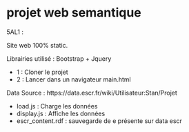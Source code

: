 # projet web semantique 

<p>5AL1 :</p>

<p>Site web 100% static.</p> 
<p>Librairies utilisé : Bootstrap + Jquery</p>

* 1 : Cloner le projet
* 2 : Lancer dans un navigateur main.html

<p>Data Source : https://data.escr.fr/wiki/Utilisateur:Stan/Projet</p>

* load.js : Charge les données
* display.js : Affiche les données
* escr_content.rdf : sauvegarde de e présente sur data escr
